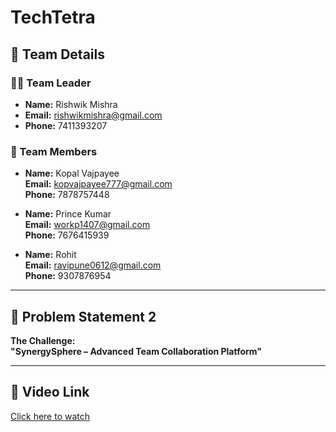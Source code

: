 # TechTetra

## 👥 Team Details

### 👨‍💻 Team Leader
- **Name:** Rishwik Mishra  
- **Email:** rishwikmishra@gmail.com  
- **Phone:** 7411393207  

### 👥 Team Members
- **Name:** Kopal Vajpayee  
  **Email:** kopvajpayee777@gmail.com  
  **Phone:** 7878757448  

- **Name:** Prince Kumar  
  **Email:** workp1407@gmail.com  
  **Phone:** 7676415939  

- **Name:** Rohit  
  **Email:** ravipune0612@gmail.com  
  **Phone:** 9307876954  

---

## 📝 Problem Statement 2
**The Challenge:**  
**"SynergySphere – Advanced Team Collaboration Platform"**

---

## 🎥 Video Link
[Click here to watch](#) <!-- Replace # with your actual video link -->
